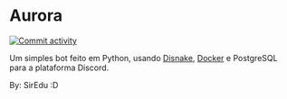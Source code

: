 # Aurora

<a href="https://github.com/SirEduRs/Aurora-discord/commits"><img src="https://img.shields.io/github/commit-activity/w/SirEduRs/aurora.svg?style=flat-square" alt="Commit activity" /></a>

Um simples bot feito em Python, usando [Disnake](https://github.com/DisnakeDev/disnake), [Docker](https://www.docker.com/) e PostgreSQL para a plataforma Discord.

By: SirEdu :D
